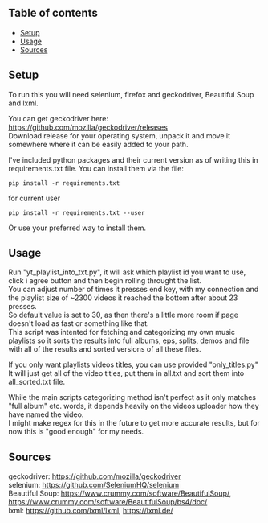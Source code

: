 ## Table of contents
* [Setup](#setup)
* [Usage](#usage)
* [Sources](#sources)


## Setup

To run this you will need selenium, firefox and geckodriver, Beautiful Soup and lxml.   

You can get geckodriver here: https://github.com/mozilla/geckodriver/releases   
Download release for your operating system, unpack it and move it somewhere where it can be easily added to your path.

I've included python packages and their current version as of writing this in requirements.txt file. You can install them via the file:
```
pip install -r requirements.txt
```
for current user
```
pip install -r requirements.txt --user
```
Or use your preferred way to install them.
   
   
## Usage   
   
Run "yt_playlist_into_txt.py", it will ask which playlist id you want to use, click i agree button and then begin rolling throught the list.   
You can adjust number of times it presses end key, with my connection and the playlist size of ~2300 videos it reached the bottom after about 23 presses.   
So default value is set to 30, as then there's a little more room if page doesn't load as fast or something like that.   
This script was intented for fetching and categorizing my own music playlists so it sorts the results into full albums, eps, splits, demos and file with all of the results
and sorted versions of all these files.
   
If you only want playlists videos titles, you can use provided "only_titles.py"   
It will just get all of the video titles, put them in all.txt and sort them into all_sorted.txt file.   
   
While the main scripts categorizing method isn't perfect as it only matches "full album" etc. words, it depends heavily on the videos uploader how they have named the video.   
I might make regex for this in the future to get more accurate results, but for now this is "good enough" for my needs.   
   
   
## Sources
   
geckodriver: https://github.com/mozilla/geckodriver   
selenium: https://github.com/SeleniumHQ/selenium   
Beautiful Soup: https://www.crummy.com/software/BeautifulSoup/, https://www.crummy.com/software/BeautifulSoup/bs4/doc/   
lxml: https://github.com/lxml/lxml, https://lxml.de/
